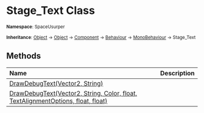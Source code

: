 # Stage_Text Class

<small>**Namespace**: SpaceUsurper</small>

<small>**Inheritance**: [Object](https://docs.microsoft.com/en-us/dotnet/api/system.object?view=netframework-4.5) → [Object](https://docs.unity3d.com/ScriptReference/Object.html) → [Component](https://docs.unity3d.com/ScriptReference/Component.html) → [Behaviour](https://docs.unity3d.com/ScriptReference/Behaviour.html) → [MonoBehaviour](https://docs.unity3d.com/ScriptReference/MonoBehaviour.html) → Stage_Text</small>

## Methods

<div markdown="1" class="member-table">

| Name | Description |
| :--- | ----------- |
| [DrawDebugText(Vector2, String)](Stage_Text/DrawDebugText.md) |  | 
| [DrawDebugText(Vector2, String, Color, float, TextAlignmentOptions, float, float)](Stage_Text/DrawDebugText.md) |  | 

</div>

